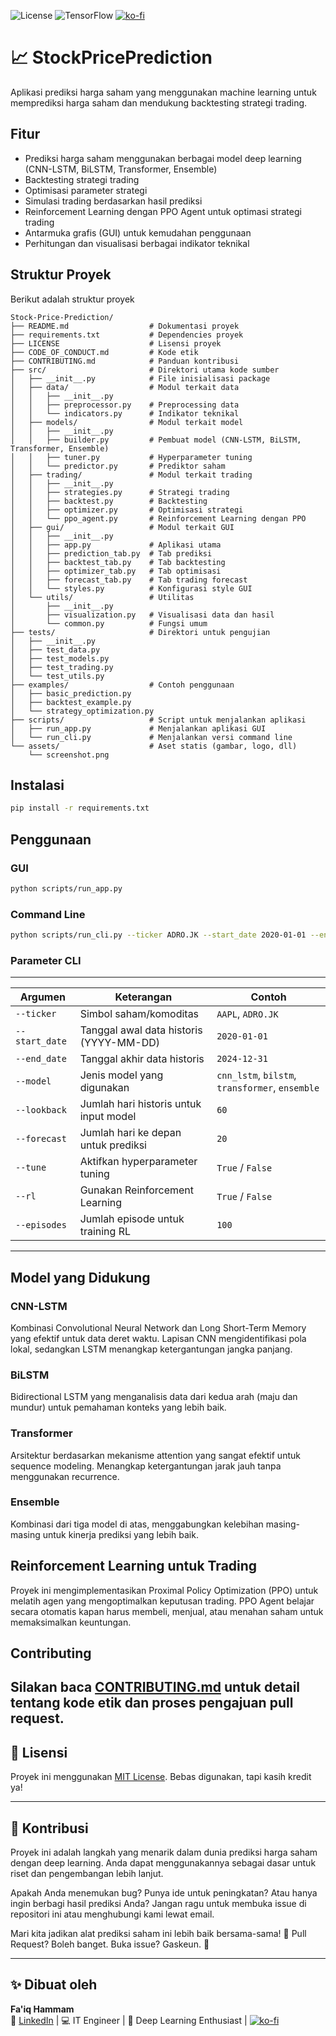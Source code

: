 ![License](https://img.shields.io/badge/license-MIT-blue.svg)
![TensorFlow](https://img.shields.io/badge/TensorFlow-%23FF6F00.svg?style=for-the-badge&logo=TensorFlow&logoColor=white)
[![ko-fi](https://ko-fi.com/img/githubbutton_sm.svg)](https://ko-fi.com/N4N51EF9I0)
# 📈 StockPricePrediction

Aplikasi prediksi harga saham yang menggunakan machine learning untuk memprediksi harga saham dan mendukung backtesting strategi trading.

## Fitur
- Prediksi harga saham menggunakan berbagai model deep learning (CNN-LSTM, BiLSTM, Transformer, Ensemble)
- Backtesting strategi trading
- Optimisasi parameter strategi
- Simulasi trading berdasarkan hasil prediksi
- Reinforcement Learning dengan PPO Agent untuk optimasi strategi trading
- Antarmuka grafis (GUI) untuk kemudahan penggunaan
- Perhitungan dan visualisasi berbagai indikator teknikal

## Struktur Proyek
Berikut adalah struktur proyek 

```
Stock-Price-Prediction/
├── README.md                  # Dokumentasi proyek
├── requirements.txt           # Dependencies proyek
├── LICENSE                    # Lisensi proyek
├── CODE_OF_CONDUCT.md         # Kode etik
├── CONTRIBUTING.md            # Panduan kontribusi
├── src/                       # Direktori utama kode sumber
│   ├── __init__.py            # File inisialisasi package
│   ├── data/                  # Modul terkait data
│   │   ├── __init__.py
│   │   ├── preprocessor.py    # Preprocessing data
│   │   └── indicators.py      # Indikator teknikal
│   ├── models/                # Modul terkait model
│   │   ├── __init__.py
│   │   ├── builder.py         # Pembuat model (CNN-LSTM, BiLSTM, Transformer, Ensemble)
│   │   ├── tuner.py           # Hyperparameter tuning
│   │   └── predictor.py       # Prediktor saham
│   ├── trading/               # Modul terkait trading
│   │   ├── __init__.py
│   │   ├── strategies.py      # Strategi trading
│   │   ├── backtest.py        # Backtesting
│   │   ├── optimizer.py       # Optimisasi strategi
│   │   └── ppo_agent.py       # Reinforcement Learning dengan PPO 
│   ├── gui/                   # Modul terkait GUI
│   │   ├── __init__.py
│   │   ├── app.py             # Aplikasi utama
│   │   ├── prediction_tab.py  # Tab prediksi
│   │   ├── backtest_tab.py    # Tab backtesting
│   │   ├── optimizer_tab.py   # Tab optimisasi
│   │   ├── forecast_tab.py    # Tab trading forecast
│   │   └── styles.py          # Konfigurasi style GUI
│   └── utils/                 # Utilitas
│       ├── __init__.py
│       ├── visualization.py   # Visualisasi data dan hasil
│       └── common.py          # Fungsi umum
├── tests/                     # Direktori untuk pengujian
│   ├── __init__.py
│   ├── test_data.py
│   ├── test_models.py
│   ├── test_trading.py
│   └── test_utils.py
├── examples/                  # Contoh penggunaan
│   ├── basic_prediction.py
│   ├── backtest_example.py
│   └── strategy_optimization.py
├── scripts/                   # Script untuk menjalankan aplikasi
│   ├── run_app.py             # Menjalankan aplikasi GUI
│   └── run_cli.py             # Menjalankan versi command line
└── assets/                    # Aset statis (gambar, logo, dll)
    └── screenshot.png
```

## Instalasi

```bash
pip install -r requirements.txt
```

## Penggunaan

### GUI
```bash
python scripts/run_app.py
```

### Command Line
```bash
python scripts/run_cli.py --ticker ADRO.JK --start_date 2020-01-01 --end_date 2023-01-01 --model ensemble --lookback 60 --forecast_days 30
```

### Parameter CLI

---

| Argumen        | Keterangan                            | Contoh             |
|----------------|----------------------------------------|--------------------|
| `--ticker`     | Simbol saham/komoditas                 | `AAPL`, `ADRO.JK`  |
| `--start_date` | Tanggal awal data historis (YYYY-MM-DD)| `2020-01-01`       |
| `--end_date`   | Tanggal akhir data historis            | `2024-12-31`       |
| `--model`      | Jenis model yang digunakan             | `cnn_lstm`, `bilstm`, `transformer`, `ensemble` |
| `--lookback`   | Jumlah hari historis untuk input model | `60`               |
| `--forecast`   | Jumlah hari ke depan untuk prediksi    | `20`               |
| `--tune`       | Aktifkan hyperparameter tuning         | `True` / `False`   |
| `--rl`         | Gunakan Reinforcement Learning         | `True` / `False`   |
| `--episodes`   | Jumlah episode untuk training RL       | `100`              |

---

## Model yang Didukung

### CNN-LSTM
Kombinasi Convolutional Neural Network dan Long Short-Term Memory yang efektif untuk data deret waktu. Lapisan CNN mengidentifikasi pola lokal, sedangkan LSTM menangkap ketergantungan jangka panjang.

### BiLSTM
Bidirectional LSTM yang menganalisis data dari kedua arah (maju dan mundur) untuk pemahaman konteks yang lebih baik.

### Transformer
Arsitektur berdasarkan mekanisme attention yang sangat efektif untuk sequence modeling. Menangkap ketergantungan jarak jauh tanpa menggunakan recurrence.

### Ensemble
Kombinasi dari tiga model di atas, menggabungkan kelebihan masing-masing untuk kinerja prediksi yang lebih baik.

## Reinforcement Learning untuk Trading

Proyek ini mengimplementasikan Proximal Policy Optimization (PPO) untuk melatih agen yang mengoptimalkan keputusan trading. PPO Agent belajar secara otomatis kapan harus membeli, menjual, atau menahan saham untuk memaksimalkan keuntungan.

## Contributing
Silakan baca [CONTRIBUTING.md](CONTRIBUTING.md) untuk detail tentang kode etik dan proses pengajuan pull request.
---

## 🧪 Lisensi

Proyek ini menggunakan [MIT License](./LICENSE). Bebas digunakan, tapi kasih kredit ya!

---

## 🤝 Kontribusi
Proyek ini adalah langkah yang menarik dalam dunia prediksi harga saham dengan deep learning. Anda dapat menggunakannya sebagai dasar untuk riset dan pengembangan lebih lanjut.

Apakah Anda menemukan bug? Punya ide untuk peningkatan? Atau hanya ingin berbagi hasil prediksi Anda? Jangan ragu untuk membuka issue di repositori ini atau menghubungi kami lewat email.

Mari kita jadikan alat prediksi saham ini lebih baik bersama-sama! 🚀
Pull Request? Boleh banget. Buka issue? Gaskeun. 🌟

---

## ✨ Dibuat oleh

**Fa'iq Hammam**  
💼 [LinkedIn](https://www.linkedin.com/in/faiq-hammam-mutaqin-9a3733217/) | 💻 IT Engineer | 🧠 Deep Learning Enthusiast |
[![ko-fi](https://ko-fi.com/img/githubbutton_sm.svg)](https://ko-fi.com/N4N51EF9I0)
